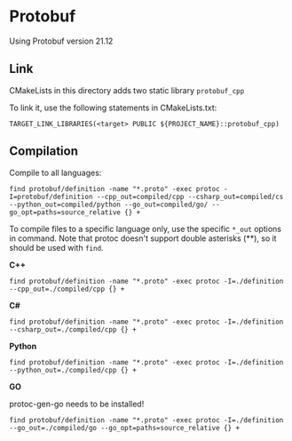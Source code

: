# Protobuf
Using Protobuf version 21.12

## Link
CMakeLists in this directory adds two static library `protobuf_cpp`

To link it, use the following statements in CMakeLists.txt:

```angular2html
TARGET_LINK_LIBRARIES(<target> PUBLIC ${PROJECT_NAME}::protobuf_cpp)
```

## Compilation
Compile to all languages:
```
find protobuf/definition -name "*.proto" -exec protoc -I=protobuf/definition --cpp_out=compiled/cpp --csharp_out=compiled/cs --python_out=compiled/python --go_out=compiled/go/ --go_opt=paths=source_relative {} +
```
To compile files to a specific language only, use the specific `*_out` options in command.
Note that protoc doesn't support double asterisks (**), so it should be used with `find`.

**C++**
```
find protobuf/definition -name "*.proto" -exec protoc -I=./definition --cpp_out=./compiled/cpp {} +
```

**C#**
```
find protobuf/definition -name "*.proto" -exec protoc -I=./definition --csharp_out=./compiled/cpp {} +
```

**Python**
```
find protobuf/definition -name "*.proto" -exec protoc -I=./definition --python_out=./compiled/cpp {} +
```

**GO** 

protoc-gen-go needs to be installed!
```
find protobuf/definition -name "*.proto" -exec protoc -I=./definition --go_out=./compiled/go --go_opt=paths=source_relative {} +
```

